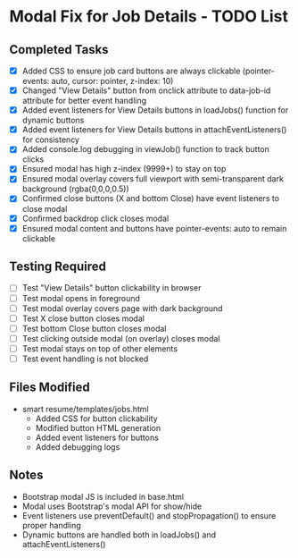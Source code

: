 # Modal Fix for Job Details - TODO List

## Completed Tasks

- [x] Added CSS to ensure job card buttons are always clickable (pointer-events: auto, cursor: pointer, z-index: 10)
- [x] Changed "View Details" button from onclick attribute to data-job-id attribute for better event handling
- [x] Added event listeners for View Details buttons in loadJobs() function for dynamic buttons
- [x] Added event listeners for View Details buttons in attachEventListeners() for consistency
- [x] Added console.log debugging in viewJob() function to track button clicks
- [x] Ensured modal has high z-index (9999+) to stay on top
- [x] Ensured modal overlay covers full viewport with semi-transparent dark background (rgba(0,0,0,0.5))
- [x] Confirmed close buttons (X and bottom Close) have event listeners to close modal
- [x] Confirmed backdrop click closes modal
- [x] Ensured modal content and buttons have pointer-events: auto to remain clickable

## Testing Required

- [ ] Test "View Details" button clickability in browser
- [ ] Test modal opens in foreground
- [ ] Test modal overlay covers page with dark background
- [ ] Test X close button closes modal
- [ ] Test bottom Close button closes modal
- [ ] Test clicking outside modal (on overlay) closes modal
- [ ] Test modal stays on top of other elements
- [ ] Test event handling is not blocked

## Files Modified

- smart resume/templates/jobs.html
  - Added CSS for button clickability
  - Modified button HTML generation
  - Added event listeners for buttons
  - Added debugging logs

## Notes

- Bootstrap modal JS is included in base.html
- Modal uses Bootstrap's modal API for show/hide
- Event listeners use preventDefault() and stopPropagation() to ensure proper handling
- Dynamic buttons are handled both in loadJobs() and attachEventListeners()
